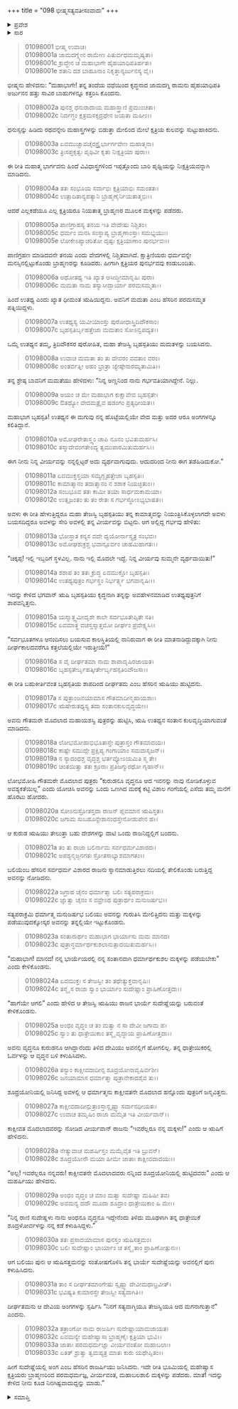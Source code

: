 +++
title = "098 ಭೀಷ್ಮಸತ್ಯವತೀಸಂವಾದಃ"
+++

<details><summary>ಪ್ರವೇಶ</summary>


।।   ಓಂ ಓಂ ನಮೋ ನಾರಾಯಣಾಯ।।   ಶ್ರೀ ವೇದವ್ಯಾಸಾಯ ನಮಃ ।।

ಶ್ರೀ ಕೃಷ್ಣದ್ವೈಪಾಯನ ವೇದವ್ಯಾಸ ವಿರಚಿತ  

**ಶ್ರೀ ಮಹಾಭಾರತ**

**ಆದಿ ಪರ್ವ**

**ಸಂಭವ ಪರ್ವ**

**ಅಧ್ಯಾಯ 98**

</details>


<details><summary>ಸಾರ</summary>

ಬ್ರಾಹ್ಮಣ ದೀರ್ಘತಮಸ್ಸು ಕ್ಷತ್ರಾಣಿಯಲ್ಲಿ ಅಂಗರಾಜನನ್ನು ಹುಟ್ಟಿಸಿದ ಚರಿತ್ರೆಯನ್ನು ಹೇಳಿ ಭೀಷ್ಮನು ಹಿಂದೆ ಬ್ರಾಹ್ಮಣರಿಂದ ಕ್ಷತ್ರಿಯರು ರಾಜರನ್ನು ಪಡೆದುದನ್ನು ಸೂಚಿಸುವುದು (1-33).

</details>


> 01098001 ಭೀಷ್ಮ ಉವಾಚ।  
01098001a ಜಾಮದಗ್ನ್ಯೇನ ರಾಮೇಣ ಪಿತುರ್ವಧಮಮೃಷ್ಯತಾ।  
01098001c ಕ್ರುದ್ಧೇನ ಚ ಮಹಾಭಾಗೇ ಹೈಹಯಾಧಿಪತಿರ್ಹತಃ।  
01098001e ಶತಾನಿ ದಶ ಬಾಹೂನಾಂ ನಿಕೃತ್ತಾನ್ಯರ್ಜುನಸ್ಯ ವೈ।।

ಭೀಷ್ಮನು ಹೇಳಿದನು: “ಮಹಾಭಾಗೇ! ತನ್ನ ತಂದೆಯ ವಧೆಯಿಂದ ಕೃದ್ಧನಾದ ಜಾಮದಗ್ನಿ ರಾಮನು ಹೈಹಯಾಧಿಪತಿ ಅರ್ಜುನನ ಹತ್ತು ಸಾವಿರ ಬಾಹುಗಳನ್ನೂ ಕತ್ತರಿಸಿ ಕೊಂದನು.

> 01098002a ಪುನಶ್ಚ ಧನುರಾದಾಯ ಮಹಾಸ್ತ್ರಾಣಿ ಪ್ರಮುಂಚತಾ।  
01098002c ನಿರ್ದಗ್ಧಂ ಕ್ಷತ್ರಮಸಕೃದ್ರಥೇನ ಜಯತಾ ಮಹೀಂ।।

ಧನುಸ್ಸನ್ನು ಹಿಡಿದು ರಥವನ್ನೇರಿ ಮಹಾಸ್ತ್ರಗಳನ್ನು ಬಿಡುತ್ತಾ ಮೇಲಿಂದ ಮೇಲೆ ಕ್ಷತ್ರಿಯ ಕುಲವನ್ನು ಸುಟ್ಟುಹಾಕಿದನು.

> 01098003a ಏವಮುಚ್ಚಾವಚೈರಸ್ತ್ರೈರ್ಭಾರ್ಗವೇಣ ಮಹಾತ್ಮನಾ।  
01098003c ತ್ರಿಃಸಪ್ತಕೃತ್ವಃ ಪೃಥಿವೀ ಕೃತಾ ನಿಃಕ್ಷತ್ರಿಯಾ ಪುರಾ।।

ಈ ರೀತಿ ಮಹಾತ್ಮ ಭಾರ್ಗವನು ಹಿಂದೆ ವಿವಿಧಾಸ್ತ್ರಗಳಿಂದ ಇಪ್ಪತ್ತೊಂದು ಬಾರಿ ಪೃಥ್ವಿಯನ್ನು ನಿಃಕ್ಷತ್ರಿಯವನ್ನಾಗಿ ಮಾಡಿದನು.

> 01098004a ತತಃ ಸಂಭೂಯ ಸರ್ವಾಭಿಃ ಕ್ಷತ್ರಿಯಾಭಿಃ ಸಮಂತತಃ।  
01098004c ಉತ್ಪಾದಿತಾನ್ಯಪತ್ಯಾನಿ ಬ್ರಾಹ್ಮಣೈರ್ನಿಯತಾತ್ಮಭಿಃ।।

ಆದರೆ ಎಲ್ಲಕಡೆಯೂ ಎಲ್ಲ ಕ್ಷತ್ರಿಯರೂ ನಿಯತಾತ್ಮ ಬ್ರಾಹ್ಮಣರ ಮೂಲಕ ಮಕ್ಕಳನ್ನು ಪಡೆದರು.

> 01098005a ಪಾಣಿಗ್ರಾಹಸ್ಯ ತನಯ ಇತಿ ವೇದೇಷು ನಿಶ್ಚಿತಂ।  
01098005c ಧರ್ಮಂ ಮನಸಿ ಸಂಸ್ಥಾಪ್ಯ ಬ್ರಾಹ್ಮಣಾಂಸ್ತಾಃ ಸಮಭ್ಯಯುಃ।  
01098005e ಲೋಕೇಽಪ್ಯಾಚರಿತೋ ದೃಷ್ಟಃ ಕ್ಷತ್ರಿಯಾಣಾಂ ಪುನರ್ಭವಃ।।

ಪಾಣಿಗ್ರಹಣ ಮಾಡಿದವನೇ ತನಯ ಎಂದು ವೇದಗಳಲ್ಲಿ ನಿಶ್ಚಿತವಾಗಿದೆ. ಕ್ಷಾತ್ರಿಣಿಯರು ಧರ್ಮವನ್ನೇ ಮನಸ್ಸಿನಲ್ಲಿಟ್ಟುಕೊಂಡು ಬ್ರಾಹ್ಮಣರನ್ನು ಕೂಡಿದರು. ಹೀಗಾಗಿ ಕ್ಷತ್ರಿಯರ ಪುನರ್ಭವವು ಕಂಡುಬಂದಿತು.

> 01098006a ಅಥೋತಥ್ಯ ಇತಿ ಖ್ಯಾತ ಆಸೀದ್ಧೀಮಾನೃಷಿಃ ಪುರಾ।  
01098006c ಮಮತಾ ನಾಮ ತಸ್ಯಾಸೀದ್ಭಾರ್ಯಾ ಪರಮಸಮ್ಮತಾ।।

ಹಿಂದೆ ಉತಥ್ಯ ಎಂದು ಖ್ಯಾತ ಧೀಮಂತ ಋಷಿಯಿದ್ದನು. ಅವನಿಗೆ ಮಮತಾ ಎಂಬ ಹೆಸರಿನ ಪರಮಸಮ್ಮತ ಪತ್ನಿಯಿದ್ದಳು.

> 01098007a ಉತಥ್ಯಸ್ಯ ಯವೀಯಾಂಸ್ತು ಪುರೋಧಾಸ್ತ್ರಿದಿವೌಕಸಾಂ।  
01098007c ಬೃಹಸ್ಪತಿರ್ಬೃಹತ್ತೇಜಾ ಮಮತಾಂ ಸೋಽನ್ವಪದ್ಯತ।।

ಒಮ್ಮೆ ಉತಥ್ಯನ ತಮ್ಮ, ತ್ರಿದಿವೌಕಸರ ಪುರೋಹಿತ, ಮಹಾ ತೇಜಸ್ವಿ ಬೃಹಸ್ಪತಿಯು ಮಮತಳನ್ನು ಬಯಸಿದನು.

> 01098008a ಉವಾಚ ಮಮತಾ ತಂ ತು ದೇವರಂ ವದತಾಂ ವರಂ।  
01098008c ಅಂತರ್ವತ್ನೀ ಅಹಂ ಭ್ರಾತ್ರಾ ಜ್ಯೇಷ್ಠೇನಾರಮ್ಯತಾಮಿತಿ।।

ತನ್ನ ಶ್ರೇಷ್ಠ ಬಾವನಿಗೆ ಮಮತೆಯು ಹೇಳಿದಳು: “ನಿನ್ನ ಅಣ್ಣನಿಂದ ನಾನು ಗರ್ಭವತಿಯಾಗಿದ್ದೇನೆ. ನಿಲ್ಲು.

> 01098009a ಅಯಂ ಚ ಮೇ ಮಹಾಭಾಗ ಕುಕ್ಷಾವೇವ ಬೃಹಸ್ಪತೇ।  
01098009c ಔತಥ್ಯೋ ವೇದಮತ್ರೈವ ಷಡಂಗಂ ಪ್ರತ್ಯಧೀಯತ।।

ಮಹಾಭಾಗ ಬೃಹಸ್ಪತಿ! ಉತಥ್ಯನ ಈ ಮಗುವು ನನ್ನ ಹೊಟ್ಟೆಯಲ್ಲಿಯೇ ವೇದ ಮತ್ತು ಅದರ ಆರೂ ಅಂಗಗಳನ್ನೂ ಕಲಿತಿದ್ದಾನೆ.

> 01098010a ಅಮೋಘರೇತಾಸ್ತ್ವಂ ಚಾಪಿ ನೂನಂ ಭವಿತುಮರ್ಹಸಿ।  
01098010c ತಸ್ಮಾದೇವಂಗತೇಽದ್ಯ ತ್ವಮುಪಾರಮಿತುಮರ್ಹಸಿ।।

ಈಗ ನೀನು ನಿನ್ನ ವೀರ್ಯವನ್ನು ನನ್ನಲ್ಲಿಟ್ಟರೆ ಅದು ವ್ಯರ್ಥವಾಗುವುದು. ಆದುದರಿಂದ ನೀನು ಈಗ ತಡೆಹಿಡಿದುಕೋ.”

> 01098011a ಏವಮುಕ್ತಸ್ತಯಾ ಸಮ್ಯಗ್ಬೃಹತ್ತೇಜಾ ಬೃಹಸ್ಪತಿಃ।  
01098011c ಕಾಮಾತ್ಮಾನಂ ತದಾತ್ಮಾನಂ ನ ಶಶಾಕ ನಿಯಚ್ಛಿತುಂ।।  
01098012a ಸಂಬಭೂವ ತತಃ ಕಾಮೀ ತಯಾ ಸಾರ್ಧಮಕಾಮಯಾ।  
01098012c ಉತ್ಸೃಜಂತಂ ತು ತಂ ರೇತಃ ಸ ಗರ್ಭಸ್ಥೋಽಭ್ಯಭಾಷತ।।

ಅವಳು ಈ ರೀತಿ ಹೇಳುತ್ತಿದ್ದರೂ ಮಹಾ ತೇಜಸ್ವಿ ಬೃಹಸ್ಪತಿಯು ತನ್ನ ಕಾಮಾತ್ಮವನ್ನು ನಿಯಂತ್ರಿಸಿಕೊಳ್ಳಲಾಗದೇ ಅವಳು ಬಯಸದಿದ್ದರೂ ಅವಳನ್ನು ಸೇರಿ ಅವಳಲ್ಲಿ ತನ್ನ ವೀರ್ಯವನ್ನು ಬಿಟ್ಟನು. ಆಗ ಅಲ್ಲಿದ್ದ ಗರ್ಭವು ಹೇಳಿತು:

> 01098013a ಭೋಸ್ತಾತ ಕನ್ಯಸ ವದೇ ದ್ವಯೋರ್ನಾಸ್ತ್ಯತ್ರ ಸಂಭವಃ।  
01098013c ಅಮೋಘಶುಕ್ರಶ್ಚ ಭವಾನ್ಪೂರ್ವಂ ಚಾಹಮಿಹಾಗತಃ।।

“ಚಿಕ್ಕಪ್ಪ! ಇಲ್ಲಿ ಇಬ್ಬರಿಗೆ ಸ್ಥಳವಿಲ್ಲ. ನಾನು ಇಲ್ಲಿ ಮೊದಲೇ ಇದ್ದೆ. ನಿನ್ನ ವೀರ್ಯವು ಸುಮ್ಮನೇ ವ್ಯರ್ಥವಾಯಿತು!”

> 01098014a ಶಶಾಪ ತಂ ತತಃ ಕ್ರುದ್ಧ ಏವಮುಕ್ತೋ ಬೃಹಸ್ಪತಿಃ।  
01098014c ಉತಥ್ಯಪುತ್ರಂ ಗರ್ಭಸ್ಥಂ ನಿರ್ಭರ್ತ್ಸ್ಯ ಭಗವಾನೃಷಿಃ।।

ಇದನ್ನು ಕೇಳಿದ ಭಗವಾನ್ ಋಷಿ ಬೃಹಸ್ಪತಿಯು ಕೃದ್ಧನಾಗಿ ತನ್ನನ್ನು ಅವಹೇಳನಮಾಡಿದ ಉತಥ್ಯಪುತ್ರನಿಗೆ ಶಾಪವನ್ನಿತ್ತನು.

> 01098015a ಯಸ್ಮಾತ್ತ್ವಮೀದೃಶೇ ಕಾಲೇ ಸರ್ವಭೂತೇಪ್ಸಿತೇ ಸತಿ।  
01098015c ಏವಮಾತ್ಥ ವಚಸ್ತಸ್ಮಾತ್ತಮೋ ದೀರ್ಘಂ ಪ್ರವೇಕ್ಷ್ಯಸಿ।।

“ಸರ್ವಭೂತಗಳೂ ಆನಂದಿಸಲು ಬಯಸುವ ಕಾಲಸ್ಥಿತಿಯಲ್ಲಿ ನಾನಿರುವಾಗ ಈ ರೀತಿ ಮಾತನಾಡಿದ್ದುದಕ್ಕಾಗಿ ನೀನು ದೀರ್ಘಕಾಲದವರೆಗೂ ಕತ್ತಲೆಯಲ್ಲಿಯೇ ಇರುತ್ತೀಯೆ!”

> 01098016a ಸ ವೈ ದೀರ್ಘತಮಾ ನಾಮ ಶಾಪಾದೃಷಿರಜಾಯತ।  
01098016c ಬೃಹಸ್ಪತೇರ್ಬೃಹತ್ಕೀರ್ತೇರ್ಬೃಹಸ್ಪತಿರಿವೌಜಸಾ।।

ಈ ರೀತಿ ಬಹುಕೀರ್ತಿವಂತ ಬೃಹಸ್ಪತಿಯ ಶಾಪದಿಂದ ದೀರ್ಘತಮ ಎಂಬ ಹೆಸರಿನ ಋಷಿಯು ಹುಟ್ಟಿದನು.

> 01098017a ಸ ಪುತ್ರಾಂಜನಯಾಮಾಸ ಗೌತಮಾದೀನ್ಮಹಾಯಶಾಃ।  
01098017c ಋಷೇರುತಥ್ಯಸ್ಯ ತದಾ ಸಂತಾನಕುಲವೃದ್ಧಯೇ।।

ಅವನು ಗೌತಮರೇ ಮೊದಲಾದ ಮಹಾಯಶಸ್ವಿ ಪುತ್ರರನ್ನು ಹುಟ್ಟಿಸಿ, ಋಷಿ ಉತಥ್ಯನ ಸಂತಾನ ಕುಲವೃದ್ಧಿಯಾಗುವಂತೆ ಮಾಡಿದನು.

> 01098018a ಲೋಭಮೋಹಾಭಿಭೂತಾಸ್ತೇ ಪುತ್ರಾಸ್ತಂ ಗೌತಮಾದಯಃ।   
01098018c ಕಾಷ್ಟೇ ಸಮುದ್ಗೇ ಪ್ರಕ್ಷಿಪ್ಯ ಗಂಗಾಯಾಂ ಸಮವಾಸೃಜನ್।।  
01098019a ನ ಸ್ಯಾದಂಧಶ್ಚ ವೃದ್ಧಶ್ಚ ಭರ್ತವ್ಯೋಽಯಮಿತಿ ಸ್ಮ ತೇ।  
01098019c ಚಿಂತಯಿತ್ವಾ ತತಃ ಕ್ರೂರಾಃ ಪ್ರತಿಜಗ್ಮುರಥೋ ಗೃಹಾನ್।।

ಲೋಭಮೋಹಿ ಗೌತಮರೇ ಮೊದಲಾದ ಪುತ್ರರು “ಕುರುಡನೂ ವೃದ್ಧನೂ ಆದ ಇವನನ್ನು ನಾವು ನೋಡಿಕೊಳ್ಳುವ ಅವಶ್ಯಕತೆಯಿಲ್ಲ” ಎಂದು ಯೋಚಿಸಿ ಅವನನ್ನು ಒಂದು ಒಣಗಿದ ಮರಕ್ಕೆ ಕಟ್ಟಿ ವಿಶಾಲ ಗಂಗೆಯಲ್ಲಿ ಎಸೆದು ತಮ್ಮ ಮನೆಗೆ ಹೊರಟು ಹೋದರು.

> 01098020a ಸೋಽನುಸ್ರೋತಸ್ತದಾ ರಾಜನ್ ಪ್ಲವಮಾನ ಋಷಿಸ್ತತಃ।  
01098020c ಜಗಾಮ ಸುಬಹೂನ್ದೇಶಾನಂಧಸ್ತೇನೋಡುಪೇನ ಹ।।

ಆ ಕುರುಡ ಋಷಿಯು ತೇಲುತ್ತಾ ಬಹು ದೇಶಗಳನ್ನು ದಾಟಿ ಒಂದು ರಾಜನಿದ್ದಲ್ಲಿಗೆ ಬಂದನು.

> 01098021a ತಂ ತು ರಾಜಾ ಬಲಿರ್ನಾಮ ಸರ್ವಧರ್ಮವಿಶಾರದಃ।   
01098021c ಅಪಶ್ಯನ್ಮಜ್ಜನಗತಃ ಸ್ರೋತಸಾಭ್ಯಾಶಮಾಗತಂ।।

ಬಲಿಯೆಂಬ ಹೆಸರಿನ ಸರ್ವಧರ್ಮ ವಿಶಾರದ ರಾಜನು ಸ್ನಾನಮಾಡುತ್ತಿರಲು ನದಿಯಲ್ಲಿ ತೇಲಿಕೊಂಡು ಬರುತ್ತಿದ್ದ ಅವನನ್ನು ನೋಡಿದನು.

> 01098022a ಜಗ್ರಾಹ ಚೈನಂ ಧರ್ಮಾತ್ಮಾ ಬಲಿಃ ಸತ್ಯಪರಾಕ್ರಮಃ।  
01098022c ಜ್ಞಾತ್ವಾ ಚೈನಂ ಸ ವವ್ರೇಽಥ ಪುತ್ರಾರ್ಥಂ ಮನುಜರ್ಷಭ।।

ಸತ್ಯಪರಾಕ್ರಮಿ ಧರ್ಮಾತ್ಮ ಮನುಜರ್ಷಭ ಬಲಿಯು ಅವನನ್ನು ಗುರುತಿಸಿ ಮೇಲಿತ್ತಿದನು ಮತ್ತು ಮಕ್ಕಳನ್ನು ಪಡೆಯುವುದಕ್ಕೋಸ್ಕರ ಅವನನ್ನು ತನ್ನಲ್ಲಿಯೇ ಇಟ್ಟುಕೊಂಡನು.

> 01098023a ಸಂತಾನಾರ್ಥಂ ಮಹಾಭಾಗ ಭಾರ್ಯಾಸು ಮಮ ಮಾನದ।  
01098023c ಪುತ್ರಾನ್ಧರ್ಮಾರ್ಥಕುಶಲಾನುತ್ಪಾದಯಿತುಮರ್ಹಸಿ।।

“ಮಹಾಭಾಗ! ಮಾನದ! ನನ್ನ ಭಾರ್ಯೆಯರಲ್ಲಿ ನನ್ನ ಸಂತಾನವಾಗಿ ಧರ್ಮಾರ್ಥಕುಶಲ ಮಕ್ಕಳನ್ನು ಪಡೆಯಬೇಕು” ಎಂದು ಕೇಳಿಕೊಂಡನು.

> 01098024a ಏವಮುಕ್ತಃ ಸ ತೇಜಸ್ವೀ ತಂ ತಥೇತ್ಯುಕ್ತವಾನೃಷಿಃ।  
01098024c ತಸ್ಮೈ ಸ ರಾಜಾ ಸ್ವಾಂ ಭಾರ್ಯಾಂ ಸುದೇಷ್ಣಾಂ ಪ್ರಾಹಿಣೋತ್ತದಾ।।

“ಹಾಗೆಯೇ ಆಗಲಿ” ಎಂದು ಹೇಳಿದ ಆ ತೇಜಸ್ವಿ ಋಷಿಯು ರಾಜನ ಭಾರ್ಯೆ ಸುದೇಷ್ಣೆಯನ್ನು ಬರುವಂತೆ ಕೇಳಿಕೊಂಡನು.

> 01098025a ಅಂಧಂ ವೃದ್ಧಂ ಚ ತಂ ಮತ್ವಾ ನ ಸಾ ದೇವೀ ಜಗಾಮ ಹ।  
01098025c ಸ್ವಾಂ ತು ಧಾತ್ರೇಯಿಕಾಂ ತಸ್ಮೈ ವೃದ್ಧಾಯ ಪ್ರಾಹಿಣೋತ್ತದಾ।।

ಅವನು ವೃದ್ಧನೂ ಕುರುಡನೂ ಆಗಿದ್ದಾನೆಂದು ತಿಳಿದ ದೇವಿಯು ಅವನಲ್ಲಿಗೆ ಹೋಗಲಿಲ್ಲ. ತನ್ನ ಧಾತ್ರೇಯಿಕರಲ್ಲಿ ಓರ್ವಳನ್ನು ಆ ವೃದ್ಧನ ಬಳಿ ಕಳುಹಿಸಿದಳು.

> 01098026a ತಸ್ಯಾಂ ಕಾಕ್ಷೀವದಾದೀನ್ಸ ಶೂದ್ರಯೋನಾವೃಷಿರ್ವಶೀ।   
01098026c ಜನಯಾಮಾಸ ಧರ್ಮಾತ್ಮಾ ಪುತ್ರಾನೇಕಾದಶೈವ ತು।।

ಶೂದ್ರಯೋನಿಯಲ್ಲಿ ಜನಿಸಿದ್ದ ಅವಳಲ್ಲಿ ಆ ಧರ್ಮಾತ್ಮನು ಕಾಕ್ಷೀವತನೇ ಮೊದಲಾದ ಹನ್ನೊಂದು ಪುತ್ರರಿಗೆ ಜನ್ಮವಿತ್ತನು.

> 01098027a ಕಾಕ್ಷೀವದಾದೀನ್ಪುತ್ರಾಂಸ್ತಾನ್ದೃಷ್ಟ್ವಾ ಸರ್ವಾನಧೀಯತಃ।  
01098027c ಉವಾಚ ತಮೃಷಿಂ ರಾಜಾ ಮಮೈತ ಇತಿ ವೀರ್ಯವಾನ್।।

ಕಾಕ್ಷೀವತ ಮೊದಲಾದವರನ್ನು ನೋಡಿದ ವೀರ್ಯವಾನ್ ರಾಜನು “ಇವರೆಲ್ಲರೂ ನನ್ನ ಮಕ್ಕಳು!” ಎಂದು ಆ ಋಷಿಗೆ ಹೇಳಿದನು.

> 01098028a ನೇತ್ಯುವಾಚ ಮಹರ್ಷಿಸ್ತಂ ಮಮೈವೈತ ಇತಿ ಬ್ರುವನ್।  
01098028c ಶೂದ್ರಯೋನೌ ಮಯಾ ಹೀಮೇ ಜಾತಾಃ ಕಾಕ್ಷೀವದಾದಯಃ।।

“ಅಲ್ಲ! ಇವರೆಲ್ಲರೂ ನನ್ನವರು! ಕಾಕ್ಷೀವತನೇ ಮೊದಲಾದವರು ನನ್ನಿಂದ ಶೂದ್ರಯೋನಿಯಲ್ಲಿ ಹುಟ್ಟಿದವರು” ಎಂದು ಆ ಮಹರ್ಷಿಯು ಹೇಳಿದನು.

> 01098029a ಅಂಧಂ ವೃದ್ಧಂ ಚ ಮಾಂ ಮತ್ವಾ ಸುದೇಷ್ಣಾ ಮಹಿಷೀ ತವ।  
01098029c ಅವಮನ್ಯ ದದೌ ಮೂದಾ ಶೂದ್ರಾಂ ಧಾತ್ರೇಯಿಕಾಂ ಹಿ ಮೇ।।

“ನಿನ್ನ ರಾಣಿ ಸುದೇಷ್ಣಳು ನಾನು ಅಂಧನೂ ವೃದ್ಧನೂ ಇದ್ದೇನೆಂದು ತಿಳಿದು ಮೂಢಳಾಗಿ ತನ್ನ ಧಾತ್ರೇಯಿಕೆ ಶೂದ್ರಳೋರ್ವಳನ್ನು ನನ್ನ ಕಡೆ ಕಳುಹಿಸಿದ್ದಳು.”

> 01098030a ತತಃ ಪ್ರಸಾದಯಾಮಾಸ ಪುನಸ್ತಂ ಋಷಿಸತ್ತಮಂ।  
01098030c ಬಲಿಃ ಸುದೇಷ್ಣಾಂ ಭಾರ್ಯಾಂ ಚ ತಸ್ಮೈ ತಾಂ ಪ್ರಾಹಿಣೋತ್ಪುನಃ।।

ಆಗ ಬಲಿಯು ಪುನಃ ಆ ಋಷಿಸತ್ತಮನನ್ನು ಸಂತೋಷಗೊಳಿಸಿ ತನ್ನ ಭಾರ್ಯೆ ಸುದೇಷ್ಣೆಯನ್ನು ಅವನಲ್ಲಿಗೆ ಪುನಃ ಕಳುಹಿಸಿದನು.

> 01098031a ತಾಂ ಸ ದೀರ್ಘತಮಾಂಗೇಷು ಸ್ಪೃಷ್ಟ್ವಾ ದೇವೀಮಥಾಬ್ರವೀತ್।  
01098031c ಭವಿಷ್ಯತಿ ಕುಮಾರಸ್ತೇ ತೇಜಸ್ವೀ ಸತ್ಯವಾಗಿತಿ।।

ದೀರ್ಘತಮನು ಆ ದೇವಿಯ ಅಂಗಗಳನ್ನು ಸ್ಪರ್ಷಿಸಿ “ನಿನಗೆ ಸತ್ಯವಾಗ್ಮಿಯೂ ತೇಜಸ್ವಿಯೂ ಆದ ಮಗನಾಗುತ್ತಾನೆ” ಎಂದನು.

> 01098032a ತತ್ರಾಂಗೋ ನಾಮ ರಾಜರ್ಷಿಃ ಸುದೇಷ್ಣಾಯಾಮಜಾಯತ।  
01098032c ಏವಮನ್ಯೇ ಮಹೇಷ್ವಾಸಾ ಬ್ರಾಹ್ಮಣೈಃ ಕ್ಷತ್ರಿಯಾ ಭುವಿ।।  
01098033a ಜಾತಾಃ ಪರಮಧರ್ಮಜ್ಞಾ ವೀರ್ಯವಂತೋ ಮಹಾಬಲಾಃ।  
01098033c ಏತತ್ ಶ್ರುತ್ವಾ ತ್ವಮಪ್ಯತ್ರ ಮಾತಃ ಕುರು ಯಥೇಪ್ಸಿತಂ।।

ಹೀಗೆ ಸುದೇಷ್ಣೆಯಲ್ಲಿ ಅಂಗ ಎಂಬ ಹೆಸರಿನ ರಾಜರ್ಷಿಯು ಜನಿಸಿದನು. ಇದೇ ರೀತಿ ಭೂಮಿಯಲ್ಲಿ ಮಹೇಷ್ವಾಸ ಕ್ಷತ್ರಿಯರು ಬ್ರಾಹ್ಮಣರಿಂದ ಪರಮಧರ್ಮಜ್ಞ, ವೀರ್ಯವಂತ, ಮಹಾಬಲಶಾಲಿ ಮಕ್ಕಳನ್ನು ಪಡೆದರು. ಮಾತೆ! ಇದನ್ನು ಕೇಳಿದ ನೀನು ಕೂಡ ನಿನಗಿಷ್ಟವಾದುದ್ದನ್ನು ಮಾಡು.”

<details><summary>ಸಮಾಪ್ತಿ</summary>

ಇತಿ ಶ್ರೀ ಮಹಾಭಾರತೇ ಆದಿಪರ್ವಣಿ ಸಂಭವಪರ್ವಣಿ ಭೀಷ್ಮಸತ್ಯವತೀ ಸಂವಾದೇ ಅಷ್ಟನವತಿತಮೋಽಧ್ಯಾಯಃ।।  
ಇದು ಶ್ರೀ ಮಹಾಭಾರತದಲ್ಲಿ ಆದಿಪರ್ವದಲ್ಲಿ ಸಂಭವ ಪರ್ವದಲ್ಲಿ ಭೀಷ್ಮಸತ್ಯವತೀ ಸಂವಾದ ಎನ್ನುವ ತೊಂಭತ್ತೆಂಟನೆಯ ಅಧ್ಯಾಯವು.

</details>

